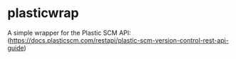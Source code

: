 # plasticwrap

A simple wrapper for the Plastic SCM API: (https://docs.plasticscm.com/restapi/plastic-scm-version-control-rest-api-guide)

